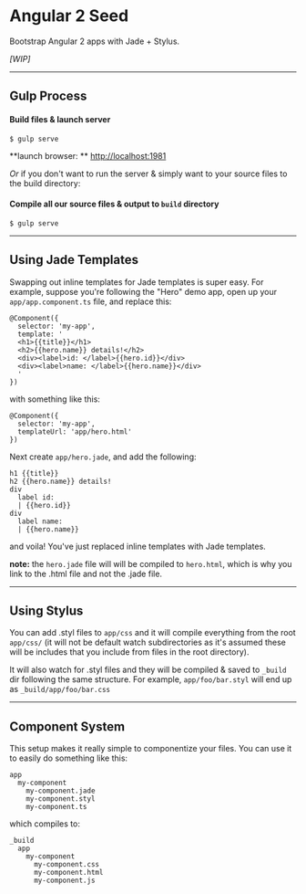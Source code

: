 # Angular 2 Seed
Bootstrap Angular 2 apps with Jade + Stylus.

_[WIP]_

*****

## Gulp Process

#### Build files & launch server
```
$ gulp serve
```

**launch browser: ** [http://localhost:1981](http://localhost:1981)

_Or_ if you don't want to run the server & simply want to your source files to the build directory:

#### Compile all our source files & output to `build` directory
```
$ gulp serve
```

*****

## Using Jade Templates
Swapping out inline templates for Jade templates is super easy. For example, suppose you're following the "Hero" demo app, open up your `app/app.component.ts` file, and replace this:
```
@Component({
  selector: 'my-app',
  template: '
  <h1>{{title}}</h1>
  <h2>{{hero.name}} details!</h2>
  <div><label>id: </label>{{hero.id}}</div>
  <div><label>name: </label>{{hero.name}}</div>
  '
})
```

with something like this:

```
@Component({
  selector: 'my-app',
  templateUrl: 'app/hero.html'
})
```

Next create `app/hero.jade`, and add the following:
```
h1 {{title}}
h2 {{hero.name}} details!
div
  label id:
  | {{hero.id}}
div
  label name:
  | {{hero.name}}
```

and voila! You've just replaced inline templates with Jade templates.

**note:** the `hero.jade` file will will be compiled to `hero.html`, which is why you link to the .html file and not the .jade file.


*****

## Using Stylus
You can add .styl files to `app/css` and it will compile everything from the root `app/css/` (it will not be default watch subdirectories as it's assumed these will be includes that you include from files in the root directory).

It will also watch for .styl files and they will be compiled & saved to `_build` dir following the same structure. For example, `app/foo/bar.styl` will end up as `_build/app/foo/bar.css`


*****

## Component System
This setup makes it really simple to componentize your files. You can use it to easily do something like this:

```
app
  my-component
    my-component.jade
    my-component.styl
    my-component.ts
```

which compiles to:

```
_build
  app
    my-component
      my-component.css
      my-component.html
      my-component.js
```
